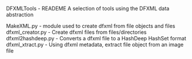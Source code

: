 DFXMLTools - READEME
A selection of tools using the DFXML data abstraction

MakeXML.py - module used to create dfxml from file objects and files
dfxml_creator.py - Create dfxml files from files/directories
dfxml2hashdeep.py - Converts a dfxml file to a HashDeep HashSet format
dfxml_xtract.py - Using dfxml metadata, extract file object from an image file